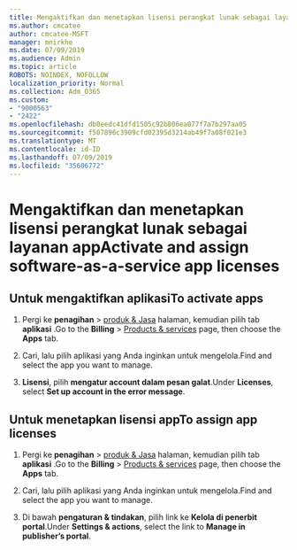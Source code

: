 ```yaml
---
title: Mengaktifkan dan menetapkan lisensi perangkat lunak sebagai layanan app
ms.author: cmcatee
author: cmcatee-MSFT
manager: mnirkhe
ms.date: 07/09/2019
ms.audience: Admin
ms.topic: article
ROBOTS: NOINDEX, NOFOLLOW
localization_priority: Normal
ms.collection: Adm_O365
ms.custom:
- "9000563"
- "2422"
ms.openlocfilehash: db0eedc41dfd1505c92b806ea077f7a7b297aa05
ms.sourcegitcommit: f507896c3909cfd02395d3214ab49f7a08f021e3
ms.translationtype: MT
ms.contentlocale: id-ID
ms.lasthandoff: 07/09/2019
ms.locfileid: "35606772"
---
```

# <a name="activate-and-assign-software-as-a-service-app-licenses"></a><span data-ttu-id="d058f-102">Mengaktifkan dan menetapkan lisensi perangkat lunak sebagai layanan app</span><span class="sxs-lookup"><span data-stu-id="d058f-102">Activate and assign software-as-a-service app licenses</span></span> 

## <a name="to-activate-apps"></a><span data-ttu-id="d058f-103">Untuk mengaktifkan aplikasi</span><span class="sxs-lookup"><span data-stu-id="d058f-103">To activate apps</span></span>

1. <span data-ttu-id="d058f-104">Pergi ke **penagihan** > [produk & Jasa](https://go.microsoft.com/fwlink/p/?linkid=842054) halaman, kemudian pilih tab **aplikasi** .</span><span class="sxs-lookup"><span data-stu-id="d058f-104">Go to the **Billing** > [Products & services](https://go.microsoft.com/fwlink/p/?linkid=842054) page, then choose the **Apps** tab.</span></span>

2. <span data-ttu-id="d058f-105">Cari, lalu pilih aplikasi yang Anda inginkan untuk mengelola.</span><span class="sxs-lookup"><span data-stu-id="d058f-105">Find and select the app you want to manage.</span></span>

3. <span data-ttu-id="d058f-106">**Lisensi**, pilih **mengatur account dalam pesan galat**.</span><span class="sxs-lookup"><span data-stu-id="d058f-106">Under **Licenses**, select **Set up account in the error message**.</span></span>  

## <a name="to-assign-app-licenses"></a><span data-ttu-id="d058f-107">Untuk menetapkan lisensi app</span><span class="sxs-lookup"><span data-stu-id="d058f-107">To assign app licenses</span></span>

1. <span data-ttu-id="d058f-108">Pergi ke **penagihan** > [produk & Jasa](https://go.microsoft.com/fwlink/p/?linkid=842054) halaman, kemudian pilih tab **aplikasi** .</span><span class="sxs-lookup"><span data-stu-id="d058f-108">Go to the **Billing** > [Products & services](https://go.microsoft.com/fwlink/p/?linkid=842054) page, then choose the **Apps** tab.</span></span>

2. <span data-ttu-id="d058f-109">Cari, lalu pilih aplikasi yang Anda inginkan untuk mengelola.</span><span class="sxs-lookup"><span data-stu-id="d058f-109">Find and select the app you want to manage.</span></span>  

3. <span data-ttu-id="d058f-110">Di bawah **pengaturan & tindakan**, pilih link ke **Kelola di penerbit portal**.</span><span class="sxs-lookup"><span data-stu-id="d058f-110">Under **Settings & actions**, select the link to **Manage in publisher’s portal**.</span></span>
